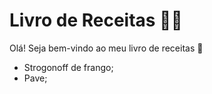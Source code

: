 # Livro de Receitas 🧑‍🍳

Olá! Seja bem-vindo ao meu livro de receitas 👋

 -  Strogonoff de frango;
 -  Pave;

